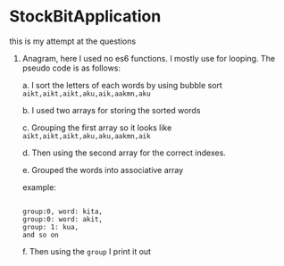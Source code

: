 # StockBitApplication

this is my attempt at the questions

1. Anagram, here I used no es6 functions. I mostly use for looping. 
    The pseudo code is as follows:
    
    a. I sort the letters of each words by using bubble sort 
        `aikt,aikt,aikt,aku,aik,aakmn,aku`
        
    b. I used two arrays for storing the sorted words
    
    
    c. Grouping the first array so it looks like 
    `aikt,aikt,aikt,aku,aku,aakmn,aik`
    
    d. Then using the second array for the correct indexes.
    
    e. Grouped the words into associative array 
     
     example: 
     ```
     
    group:0, word: kita,
    group:0: word: akit,
    group: 1: kua,
    and so on
    ```
    
    f. Then using the `group` I print it out
    
   
       
    
